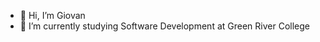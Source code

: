 - 👋 Hi, I’m Giovan
- 🌱 I’m currently studying Software Development at Green River College

<!---
Gecervantes01/Gecervantes01 is a ✨ special ✨ repository because its `README.md` (this file) appears on your GitHub profile.
You can click the Preview link to take a look at your changes.
--->
